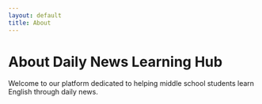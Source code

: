 ```yaml
---
layout: default
title: About
---
```


# About Daily News Learning Hub

Welcome to our platform dedicated to helping middle school students learn English through daily news.
